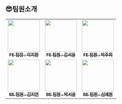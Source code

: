 ## 😎팀원소개
<table>
  <tbody>
    <tr>
      <td align="center"><a href="https://github.com/SurfingLouis"><img src="https://avatars.githubusercontent.com/u/113294984?v=4" width="100px;" alt=""/><br /><sub><b>FE 팀장 : 이지현</b></sub></a><br /></td>
      <td align="center"><a href="https://github.com/pookey1104"><img src="https://avatars.githubusercontent.com/u/90364700?v=4" width="100px;" alt=""/><br /><sub><b>FE 팀원 : 김서윤</b></sub></a><br /></td>
      <td align="center"><a href="https://github.com/pjh402941"><img src="https://avatars.githubusercontent.com/u/104891747?v=4" width="100px;" alt=""/><br /><sub><b>FE 팀원 : 박주희</b></sub></a><br /></td>
     <tr/>
      <td align="center"><a href="https://github.com/kimjy01"><img src="https://avatars.githubusercontent.com/u/115777730?v=4" width="100px;" alt=""/><br /><sub><b>BE 팀원 : 김지연</b></sub></a><br /></td>
      <td align="center"><a href="https://github.com/fjqmqjrm"><img src="https://avatars.githubusercontent.com/u/126189239?v=4" width="100px;" alt=""/><br /><sub><b>BE 팀원 : 박서윤</b></sub></a><br /></td>
      <td align="center"><a href="https://github.com/y-won1209"><img src="https://avatars.githubusercontent.com/u/127853111?v=4" width="100px;" alt=""/><br /><sub><b>BE 팀원 : 심예원</b></sub></a><br /></td>
    </tr>
  </tbody>
</table>
